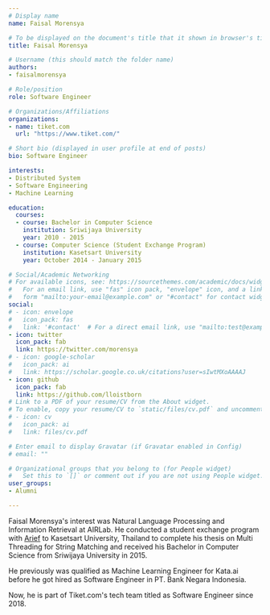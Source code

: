 ```yaml
---
# Display name
name: Faisal Morensya

# To be displayed on the document's title that it shown in browser's title bar
title: Faisal Morensya

# Username (this should match the folder name)
authors:
- faisalmorensya

# Role/position
role: Software Engineer

# Organizations/Affiliations
organizations:
- name: tiket.com
  url: "https://www.tiket.com/"

# Short bio (displayed in user profile at end of posts)
bio: Software Engineer

interests:
- Distributed System
- Software Engineering
- Machine Learning

education:
  courses:
  - course: Bachelor in Computer Science
    institution: Sriwijaya University
    year: 2010 - 2015
  - course: Computer Science (Student Exchange Program)
    institution: Kasetsart University
    year: October 2014 - January 2015

# Social/Academic Networking
# For available icons, see: https://sourcethemes.com/academic/docs/widgets/#icons
#   For an email link, use "fas" icon pack, "envelope" icon, and a link in the
#   form "mailto:your-email@example.com" or "#contact" for contact widget.
social:
# - icon: envelope
#   icon_pack: fas
#   link: '#contact'  # For a direct email link, use "mailto:test@example.org".
- icon: twitter
  icon_pack: fab
  link: https://twitter.com/morensya
# - icon: google-scholar
#   icon_pack: ai
#   link: https://scholar.google.co.uk/citations?user=sIwtMXoAAAAJ
- icon: github
  icon_pack: fab
  link: https://github.com/lloistborn
# Link to a PDF of your resume/CV from the About widget.
# To enable, copy your resume/CV to `static/files/cv.pdf` and uncomment the lines below.
# - icon: cv
#   icon_pack: ai
#   link: files/cv.pdf

# Enter email to display Gravatar (if Gravatar enabled in Config)
# email: ""

# Organizational groups that you belong to (for People widget)
#   Set this to `[]` or comment out if you are not using People widget.
user_groups:
- Alumni

---
```


<!--- Biography --->

Faisal Morensya's interest was Natural Language Processing and Information Retrieval at AIRLab.
He conducted a student exchange program with [Arief](https://airlab-unsri.github.io/authors/ariefrahmansyah/) to Kasetsart University, Thailand to complete his thesis on Multi Threading for String Matching and received his Bachelor in Computer Science from Sriwijaya University in 2015.

He previously was qualified as Machine Learning Engineer for Kata.ai before he got hired as Software Engineer in PT. Bank Negara Indonesia.

Now, he is part of Tiket.com's tech team titled as Software Engineer since 2018.
